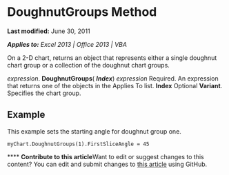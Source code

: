 
# DoughnutGroups Method

 **Last modified:** June 30, 2011

 _**Applies to:** Excel 2013 | Office 2013 | VBA_

On a 2-D chart, returns an object that represents either a single doughnut chart group or a collection of the doughnut chart groups.

 _expression_. **DoughnutGroups**( **_Index_**)
 _expression_ Required. An expression that returns one of the objects in the Applies To list.
 **Index** Optional **Variant**. Specifies the chart group.

## Example

This example sets the starting angle for doughnut group one.


```
myChart.DoughnutGroups(1).FirstSliceAngle = 45
```


****   **Contribute to this article**Want to edit or suggest changes to this content? You can edit and submit changes to  [this article](https://github.com/jhershey00/VBA_Excel_Test/OpenXMLCon/articles/41ca4213-c17b-7bba-c357-7ba65fd55d39.md) using GitHub.

